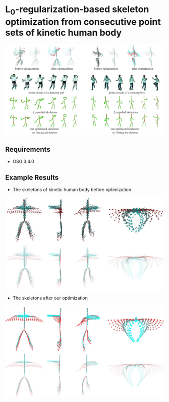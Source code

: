 # L<sub>0</sub>-regularization-based skeleton optimization from consecutive point sets of kinetic human body

![representive image](result/images/representive_image.png "representive image")

## Requirements

- OSG 3.4.0

## Example Results

- The skeletons of kinetic human body before optimization

![before optimization](result/images/before.png "before optimization")

- The skeletons after our optimization

![after optimization](result/images/after.png "after optimization")